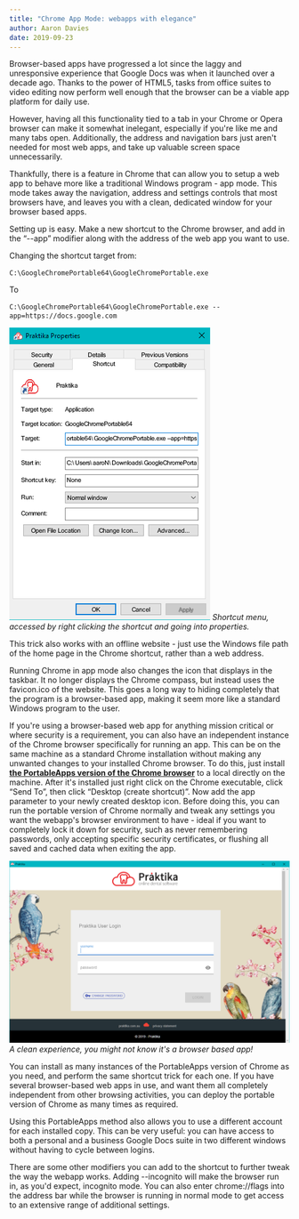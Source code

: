 ```yaml
---
title: "Chrome App Mode: webapps with elegance"
author: Aaron Davies
date: 2019-09-23
---
```


Browser-based apps have progressed a lot since the laggy and unresponsive experience that Google Docs was when it launched over a decade ago. Thanks to the power of HTML5, tasks from office suites to video editing now perform well enough that the browser can be a viable app platform for daily use.

However, having all this functionality tied to a tab in your Chrome or Opera browser can make it somewhat inelegant, especially if you're like me and many tabs open. Additionally, the address and navigation bars  just aren't needed for most web apps, and take up valuable screen space unnecessarily.

Thankfully, there is a feature in Chrome that can allow you to setup a web app to behave more like a traditional Windows program - app mode. This mode takes away the navigation, address and settings controls that most browsers have, and leaves you with a clean, dedicated window for your browser based apps.

Setting up is easy. Make a new shortcut to the Chrome browser, and add in the “--app” modifier along with the address of the web app you want to use.

Changing the shortcut target from:

```
C:\GoogleChromePortable64\GoogleChromePortable.exe
```

To

```
C:\GoogleChromePortable64\GoogleChromePortable.exe --app=https://docs.google.com
```

[![Shortcut.](/media/images/blog/portableshortcut.png)](/media/images/blog/portableshortcut.png)
_Shortcut menu, accessed by right clicking the shortcut and going into properties._

This trick also works with an offline website - just use the Windows file path of the home page in the Chrome shortcut, rather than a web address.

Running Chrome in app mode also changes the icon that displays in the taskbar. It no longer displays the Chrome compass, but instead uses the favicon.ico of the website. This goes a long way to hiding completely that the program is a browser-based app, making it seem more like a standard Windows program to the user.

If you're using a browser-based web app for anything mission critical or where security is a requirement, you can also have an independent instance of the Chrome browser specifically for running an app. This can be on the same machine as a standard Chrome installation without making any unwanted changes to your installed Chrome browser. To do this, just install **[the PortableApps version of the Chrome browser](https://portableapps.com/apps/internet/google_chrome_portable)** to a local directly on the machine. After it's installed just right click on the Chrome executable, click “Send To”, then click “Desktop (create shortcut)”. Now add the app parameter to your newly created desktop icon. Before doing this, you can run the portable version of Chrome normally and tweak any settings you want the webapp's browser environment to have - ideal if you want to completely lock it down for security, such as never remembering passwords, only accepting specific security certificates, or flushing all saved and cached data when exiting the app.

[![browser.](/media/images/blog/browser.png)](/media/images/blog/browser.png)
_A clean experience, you might not know it's a browser based app!_

You can install as many instances of the PortableApps version of Chrome as you need, and perform the same shortcut trick for each one. If you have several browser-based web apps in use, and want them all completely independent from other browsing activities, you can deploy the portable version of Chrome as many times as required.

Using this PortableApps method also allows you to use a different account for each installed copy. This can be very useful: you can have access to both a personal and a business Google Docs suite in two different windows without having to cycle between logins.

There are some other modifiers you can add to the shortcut to further tweak the way the webapp works. Adding --incognito will make the browser run in, as you'd expect, incognito mode. You can also enter chrome://flags into the address bar while the browser is running in normal mode to get access to an extensive range of additional settings.
